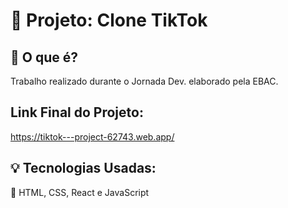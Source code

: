 # 🚀 Projeto: Clone TikTok

## 📜 O que é?

Trabalho realizado durante o Jornada Dev. elaborado pela EBAC.

## Link Final do Projeto:

https://tiktok---project-62743.web.app/

## 💡 Tecnologias Usadas:

💪 HTML, CSS, React e JavaScript
